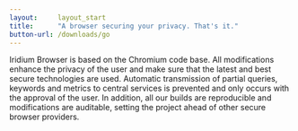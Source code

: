 ```yaml
---
layout:		layout_start
title:		"A browser securing your privacy. That's it."
button-url:	/downloads/go
---
```


Iridium Browser is based on the Chromium code base. All modifications enhance the privacy of the user and make sure that the latest and best secure technologies are used.
Automatic transmission of partial queries, keywords and metrics to central services is prevented and only occurs with the approval of the user. In addition, all our builds are reproducible and modifications are auditable, setting the project ahead of other secure browser providers.